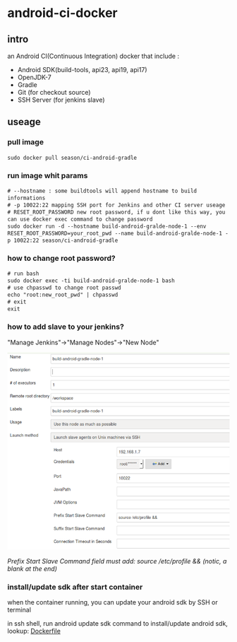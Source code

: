 # android-ci-docker

## intro

an Android CI(Continuous Integration) docker that include :

* Android SDK(build-tools, api23, api19, api17)
* OpenJDK-7
* Gradle
* Git (for checkout source)
* SSH Server (for jenkins slave)

## useage

### pull image

```shell
sudo docker pull season/ci-android-gradle
```

### run image whit params

```shell
# --hostname : some buildtools will append hostname to build informations
# -p 10022:22 mapping SSH port for Jenkins and other CI server useage
# RESET_ROOT_PASSWORD new root password, if u dont like this way, you can use docker exec command to change password
sudo docker run -d --hostname build-android-gralde-node-1 --env RESET_ROOT_PASSWORD=your_root_pwd --name build-android-gralde-node-1 -p 10022:22 season/ci-android-gradle
```

### how to change root password?

```shell
# run bash
sudo docker exec -ti build-android-gralde-node-1 bash
# use chpasswd to change root passwd
echo "root:new_root_pwd" | chpasswd
# exit
exit
```


### how to add slave to your jenkins?

"Manage Jenkins"->"Manage Nodes"->"New Node"

![new node](images/jenkins_add_node.png)

*Prefix Start Slave Command field must add: source /etc/profile && (notic, a blank at the end)*

### install/update sdk after start container

when the container running, you can update your android sdk by SSH or terminal

in ssh shell, run android update sdk command to install/update android sdk, lookup: [Dockerfile](Dockerfile)